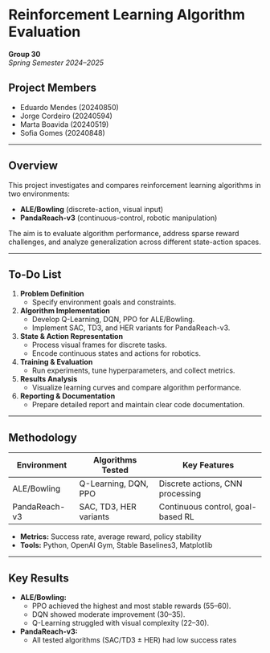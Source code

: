# Reinforcement Learning Algorithm Evaluation

**Group 30**  
*Spring Semester 2024–2025*

## Project Members
- Eduardo Mendes (20240850)
- Jorge Cordeiro (20240594)
- Marta Boavida (20240519)
- Sofia Gomes (20240848)

---

## Overview

This project investigates and compares reinforcement learning algorithms in two environments:

- **ALE/Bowling** (discrete-action, visual input)
- **PandaReach-v3** (continuous-control, robotic manipulation)

The aim is to evaluate algorithm performance, address sparse reward challenges, and analyze generalization across different state-action spaces.

---

## To-Do List

1. **Problem Definition**
   - Specify environment goals and constraints.
2. **Algorithm Implementation**
   - Develop Q-Learning, DQN, PPO for ALE/Bowling.
   - Implement SAC, TD3, and HER variants for PandaReach-v3.
3. **State & Action Representation**
   - Process visual frames for discrete tasks.
   - Encode continuous states and actions for robotics.
4. **Training & Evaluation**
   - Run experiments, tune hyperparameters, and collect metrics.
5. **Results Analysis**
   - Visualize learning curves and compare algorithm performance.
6. **Reporting & Documentation**
   - Prepare detailed report and maintain clear code documentation.

---

## Methodology

| Environment      | Algorithms Tested         | Key Features                        |
|------------------|--------------------------|-------------------------------------|
| ALE/Bowling      | Q-Learning, DQN, PPO     | Discrete actions, CNN processing    |
| PandaReach-v3    | SAC, TD3, HER variants   | Continuous control, goal-based RL   |

- **Metrics:** Success rate, average reward, policy stability
- **Tools:** Python, OpenAI Gym, Stable Baselines3, Matplotlib

---

## Key Results

- **ALE/Bowling:**
  - PPO achieved the highest and most stable rewards (55–60).
  - DQN showed moderate improvement (30–35).
  - Q-Learning struggled with visual complexity (22–30).
- **PandaReach-v3:**
  - All tested algorithms (SAC/TD3 ± HER) had low success rates
